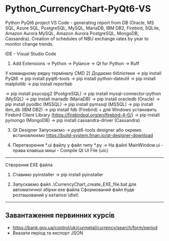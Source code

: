 # Python_CurrencyChart-PyQt6-VS
Python PyQt6 project VS Code - generating report from DB
(Oracle, MS SQL, Azure SQL, PostgreSQL, MySQL, MariaDB, IBM DB2, Firebird, SQLite, Amazon Aurora MySQL, Amazon Aurora PostgreSQL, MongoDB, Cassandra).
Creation of schedules of NBU exchange rates by year to monitor change trends.

IDE - Visual Studio Code

1) Add Extensions
-> Python
-> Pylance
-> Qt for Python
-> Ruff

У командному рядку терміналу CMD
2) Додаємо бібліотеки
-> pip install PyQt6
-> pip install pyqt6-tools
-> pip install python-dateutil
-> pip install matplotlib
-> pip install reportlab

-> pip install psycopg2 (PostgreSQL)
-> pip install mysql-connector-python (MySQL)
-> pip install mariadb (MariaDB)
-> pip install oracledb (Oracle)
-> pip install pyodbc (MSSQL)
-> pip install pymssql (MSSQL)
-> pip install ibm_db (IBM DB2)
-> pip install fdb (Firebird) + для Windows установить Firebird Client Library (https://firebirdsql.org/en/firebird-4-0/)
-> pip install pymongo (MongoDB)
-> pip install cassandra-driver (Cassandra)


3) Qt Designer
Запускаємо -> pyqt6-tools designer або окремо встановлюємо
   https://build-system.fman.io/qt-designer-download

4) Перетворення *.ui файлу у файл типу *.py
-> На файлі MainWindow.ui - права клавіша миші - Compile Qt UI File (uic)

---------------------------------------------------
Створення EXE файла
1) Ставимо pyinstaller
-> pip install pyinstaller

2) Запускаємо файл .\CurrencyChart_create_EXE_file.bat для автоматичної збірки exe файла
Сформований файл буде розташований у каталозі \dist\

---------------------------------------------------------------------------------
Завантаження первинних курсів
---------------------------------------------------------------------------------
- https://bank.gov.ua/control/uk/curmetal/currency/search/form/period
- Вказати період та експорт JSON
